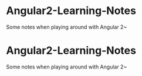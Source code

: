 # Angular2-Learning-Notes
Some notes when playing around with Angular 2~
# Angular2-Learning-Notes
Some notes when playing around with Angular 2~
